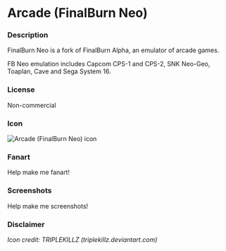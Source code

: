 # Arcade (FinalBurn Neo)

### Description

FinalBurn Neo is a fork of FinalBurn Alpha, an emulator of arcade games.

FB Neo emulation includes Capcom CPS-1 and CPS-2, SNK Neo-Geo, Toaplan, Cave and Sega System 16.

### License

Non-commercial

### Icon

![Arcade (FinalBurn Neo) icon](game.libretro.fbneo/resources/icon.png)

### Fanart

Help make me fanart!

### Screenshots

Help make me screenshots!

### Disclaimer

*Icon credit: TRIPLEKILLZ (triplekillz.deviantart.com)*
